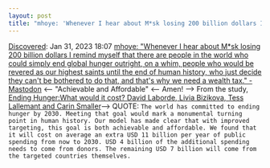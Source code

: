 ```yaml
---
layout: post
title: "mhoye: 'Whenever I hear about M*sk losing 200 billion dollars I remind myself that there are people in the world who could simply end global hunger outright, on a whim, people who would be revered as our highest saints until the end of human history, who just decide they can't be bothered to do that, and that's why we need a wealth tax.' - Mastodon"
---
```

[Discovered](http://rolandtanglao.com/2020/07/29/p1-blogthis-checkvist-list-links-to-blog/): Jan 31, 2023 18:07 [mhoye: "Whenever I hear about M*sk losing 200 billion dollars I remind myself that there are people in the world who could simply end global hunger outright, on a whim, people who would be revered as our highest saints until the end of human history, who just decide they can't be bothered to do that, and that's why we need a wealth tax." - Mastodon](https://mastodon.social/@mhoye/109785650120368132) <-- "Achievable and Affordable" <-- Amen! --> From the study, [Ending Hunger:What would it cost? David Laborde, Livia Bizikova, Tess Lallemant and Carin Smaller](https://www.iisd.org/system/files/publications/ending-hunger-what-would-it-cost.pdf)--> QUOTE: `The world has committed to ending hunger by 2030. Meeting that goal would mark a monumental turning point in human history. Our model has made clear that with improved targeting, this goal is both achievable and affordable. We found that it will cost on average an extra USD 11 billion per year of public spending from now to 2030. USD 4 billion of the additional spending needs to come from donors. The remaining USD 7 billion will come from the targeted countries themselves.`
